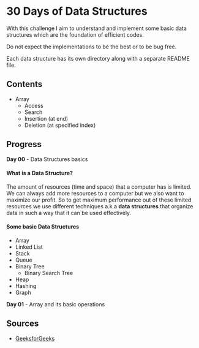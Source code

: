 
# 30 Days of Data Structures

With this challenge I aim to understand and implement some basic data structures which are the foundation of efficient codes.

Do not expect the implementations to be the best or to be bug free. 

Each data structure has its own directory along with a separate README file.

## Contents
- Array
	- Access
	- Search
	- Insertion (at end)
	- Deletion (at specified index)

## Progress

**Day 00** - Data Structures basics

#### What is a Data Structure?
The amount of resources (time and space) that a computer has is limited. We can always add more resources to a computer but we also want to maximize our profit. So to get maximum performance out of these limited resources we use different techniques a.k.a **data structures** that organize data in such a way that it can be used effectively.

#### Some basic Data Structures
- Array
- Linked List
- Stack
- Queue
- Binary Tree
	- Binary Search Tree
- Heap
- Hashing
- Graph

**Day 01**  - Array and its basic operations

## Sources
 - [GeeksforGeeks](https://www.geeksforgeeks.org/)
